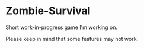 Zombie-Survival
===============

Short work-in-progress game I'm working on.

Please keep in mind that some features may not work.
